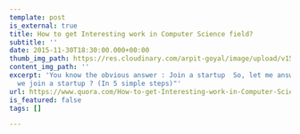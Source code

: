 ```yaml
---
template: post
is_external: true
title: How to get Interesting work in Computer Science field?
subtitle: ''
date: 2015-11-30T18:30:00.000+00:00
thumb_img_path: https://res.cloudinary.com/arpit-goyal/image/upload/v1558448516/images/featured-images/launch-yourself.jpg
content_img_path: ''
excerpt: 'You know the obvious answer : Join a startup  So, let me answer "How can
  we join a startup ? (In 5 simple steps)"'
url: https://www.quora.com/How-to-get-Interesting-work-in-Computer-Science-field/answer/Arpit-Goyal-14
is_featured: false
tags: []

---
```

